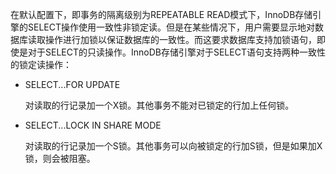 在默认配置下，即事务的隔离级别为REPEATABLE READ模式下，InnoDB存储引擎的SELECT操作使用一致性非锁定读。但是在某些情况下，用户需要显示地对数据库读取操作进行加锁以保证数据库的一致性。而这要求数据库支持加锁语句，即使是对于SELECT的只读操作。InnoDB存储引擎对于SELECT语句支持两种一致性的锁定读操作：

- SELECT...FOR UPDATE

  对读取的行记录加一个X锁。其他事务不能对已锁定的行加上任何锁。

- SELECT...LOCK IN SHARE MODE

  对读取的行记录加一个S锁。其他事务可以向被锁定的行加S锁，但是如果加X锁，则会被阻塞。















